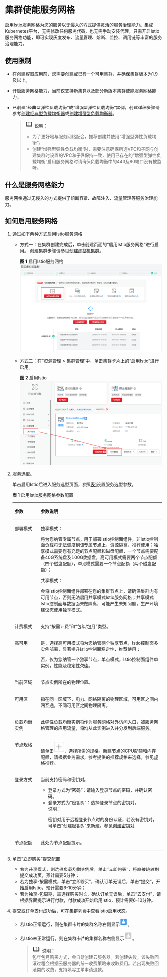 # 集群使能服务网格<a name="cce_01_0036"></a>

启用Istio服务网格为您的服务以无侵入的方式提供灵活的服务治理能力。集成Kubernetes平台，无需修改任何服务代码，也无需手动安装代理，只需开启Istio服务网格功能，即可实现灰度发布、流量管理、熔断、监控、调用链等丰富的服务治理能力。

## 使用限制<a name="section1276317251043"></a>

-   在创建容器应用前，您需要创建或已有一个可用集群，并确保集群版本为1.9及以上。
-   开启服务网格能力，当前仅支持新集群以及部分新版本集群使能服务网格能力。
-   已创建“经典型弹性负载均衡“或“增强型弹性负载均衡“实例。创建详细步骤请参考[创建经典型负载均衡器](https://support.huaweicloud.com/qs-elb/zh-cn_topic_0015479967.html)或[创建增强型负载均衡器](https://support.huaweicloud.com/qs-elb/zh-cn_topic_0052569751.html)。

    >![](public_sys-resources/icon-note.gif) **说明：**   
    >-   为了更好地与服务网格配合，推荐创建并使用“增强型弹性负载均衡“。  
    >-   创建“增强型弹性负载均衡“时，需要注意确保所选VPC和子网与创建集群时设置的VPC和子网保持一致，使用已存在的“增强型弹性负载均衡“启用服务网格时请确保负载均衡中的443及80端口没有被监听。  


## 什么是服务网格能力<a name="section1379218452"></a>

服务网格通过无侵入的方式提供了熔断容错、故障注入、流量管理等服务治理能力。

## 如何启用服务网格<a name="section2086419142214"></a>

1.  通过如下两种方式启用Istio服务网格：
    -   方式一：在集群创建完成后，单击创建页面的“启用Istio服务网格“进行启用。 创建集群步骤请参见[创建虚拟机集群](创建虚拟机集群.md)。

        **图 1**  启用Istio服务网格<a name="fig13191648194413"></a>  
        ![](figures/启用Istio服务网格.png "启用Istio服务网格")


    -   方式二：在“资源管理 \> 集群管理“中，单击集群卡片上的“启用Istio“进行启用。

        **图 2**  启用Istio<a name="fig69207487545"></a>  
        ![](figures/启用Istio.png "启用Istio")


2.  服务选型。

    单击启用Istio后进入服务选型页面，参照[表1](#table330213222506)设置服务选型参数。

    **表 1**  启用Istio服务网格参数配置

    <a name="table330213222506"></a>
    <table><thead align="left"><tr id="row830332265020"><th class="cellrowborder" valign="top" width="17.330000000000002%" id="mcps1.2.3.1.1"><p id="p23034229506"><a name="p23034229506"></a><a name="p23034229506"></a>参数</p>
    </th>
    <th class="cellrowborder" valign="top" width="82.67%" id="mcps1.2.3.1.2"><p id="p1030382210506"><a name="p1030382210506"></a><a name="p1030382210506"></a>参数说明</p>
    </th>
    </tr>
    </thead>
    <tbody><tr id="row7303202215503"><td class="cellrowborder" valign="top" width="17.330000000000002%" headers="mcps1.2.3.1.1 "><p id="p0303422185013"><a name="p0303422185013"></a><a name="p0303422185013"></a>部署模式</p>
    </td>
    <td class="cellrowborder" valign="top" width="82.67%" headers="mcps1.2.3.1.2 "><p id="p186544514522"><a name="p186544514522"></a><a name="p186544514522"></a>独享模式：</p>
    <p id="p5643148195212"><a name="p5643148195212"></a><a name="p5643148195212"></a>将为您纳管专属节点，用于部署Istio控制面组件，非Istio控制面负载将无法调度到该专属节点上，资源隔离，推荐使用；独享模式需要您有充足的节点配额和磁盘配额，一个节点需要配备40G系统盘及100G数据盘，高可用模式需要两个节点配额（四个磁盘配额），单点模式需要一个节点配额（两个磁盘配额）；</p>
    <p id="p518617539521"><a name="p518617539521"></a><a name="p518617539521"></a>共享模式：</p>
    <p id="p2064364812527"><a name="p2064364812527"></a><a name="p2064364812527"></a>会将Istio控制面组件部署在您的集群节点上，请确保集群内有可用节点，否则无法启用共享模式Istio服务网格；共享模式Istio控制面与数据面未做隔离，可能产生未知问题，生产环境建议您使用独享模式。</p>
    </td>
    </tr>
    <tr id="row13030224505"><td class="cellrowborder" valign="top" width="17.330000000000002%" headers="mcps1.2.3.1.1 "><p id="p173032022125019"><a name="p173032022125019"></a><a name="p173032022125019"></a>计费模式</p>
    </td>
    <td class="cellrowborder" valign="top" width="82.67%" headers="mcps1.2.3.1.2 "><p id="p6303202214503"><a name="p6303202214503"></a><a name="p6303202214503"></a>支持<span class="uicontrol" id="uicontrol4875840151917"><a name="uicontrol4875840151917"></a><a name="uicontrol4875840151917"></a>“<span class="keyword" id="keyword387554013192"><a name="keyword387554013192"></a><a name="keyword387554013192"></a>按需计费</span>”</span>和<span class="uicontrol" id="uicontrol118751440161918"><a name="uicontrol118751440161918"></a><a name="uicontrol118751440161918"></a>“包年/包月”</span>类型。</p>
    </td>
    </tr>
    <tr id="row1030342255013"><td class="cellrowborder" valign="top" width="17.330000000000002%" headers="mcps1.2.3.1.1 "><p id="p1830312227506"><a name="p1830312227506"></a><a name="p1830312227506"></a>高可用</p>
    </td>
    <td class="cellrowborder" valign="top" width="82.67%" headers="mcps1.2.3.1.2 "><p id="p4168628115312"><a name="p4168628115312"></a><a name="p4168628115312"></a>是，选择高可用模式将为您纳管两个独享节点，Istio控制面多实例部署，显著提升Istio控制面稳定性，推荐使用；</p>
    <p id="p171686284534"><a name="p171686284534"></a><a name="p171686284534"></a>否，仅为您纳管一个独享节点，单点模式，Istio控制面组件单实例，性能及稳定性欠佳。</p>
    </td>
    </tr>
    <tr id="row17303112235015"><td class="cellrowborder" valign="top" width="17.330000000000002%" headers="mcps1.2.3.1.1 "><p id="p1230372216503"><a name="p1230372216503"></a><a name="p1230372216503"></a>当前区域</p>
    </td>
    <td class="cellrowborder" valign="top" width="82.67%" headers="mcps1.2.3.1.2 "><p id="p1874515711548"><a name="p1874515711548"></a><a name="p1874515711548"></a>节点实例所在的物理位置。</p>
    </td>
    </tr>
    <tr id="row11834233161712"><td class="cellrowborder" valign="top" width="17.330000000000002%" headers="mcps1.2.3.1.1 "><p id="p168361633101711"><a name="p168361633101711"></a><a name="p168361633101711"></a>可用区</p>
    </td>
    <td class="cellrowborder" valign="top" width="82.67%" headers="mcps1.2.3.1.2 "><p id="p1836533141714"><a name="p1836533141714"></a><a name="p1836533141714"></a>指在同一区域下，电力、网络隔离的物理区域，可用区之间内网互通，不同可用区之间物理隔离。</p>
    </td>
    </tr>
    <tr id="row133031922145018"><td class="cellrowborder" valign="top" width="17.330000000000002%" headers="mcps1.2.3.1.1 "><p id="p2030442211504"><a name="p2030442211504"></a><a name="p2030442211504"></a>负载均衡实例</p>
    </td>
    <td class="cellrowborder" valign="top" width="82.67%" headers="mcps1.2.3.1.2 "><p id="p123047224509"><a name="p123047224509"></a><a name="p123047224509"></a>此弹性负载均衡实例将作为服务网格对外访问入口，被服务网格管理的应用流量，将均从此实例进入并分发到后端服务。</p>
    </td>
    </tr>
    <tr id="row133044222501"><td class="cellrowborder" valign="top" width="17.330000000000002%" headers="mcps1.2.3.1.1 "><p id="p230416228509"><a name="p230416228509"></a><a name="p230416228509"></a>节点规格</p>
    </td>
    <td class="cellrowborder" valign="top" width="82.67%" headers="mcps1.2.3.1.2 "><p id="p73041322125017"><a name="p73041322125017"></a><a name="p73041322125017"></a>请单击<a name="image1087804017195"></a><a name="image1087804017195"></a><span><img id="image1087804017195" src="figures/icon-add-0.png"></span>，选择所需的规格。新建节点的CPU配额和内存配额，请根据业务需求，参考提供的推荐规格来选择，参见<a href="规格推荐.md">规格推荐</a>。</p>
    </td>
    </tr>
    <tr id="row41171850195411"><td class="cellrowborder" valign="top" width="17.330000000000002%" headers="mcps1.2.3.1.1 "><p id="p011714505544"><a name="p011714505544"></a><a name="p011714505544"></a>登录方式</p>
    </td>
    <td class="cellrowborder" valign="top" width="82.67%" headers="mcps1.2.3.1.2 "><p id="p950614617551"><a name="p950614617551"></a><a name="p950614617551"></a>当前支持密码和密钥对。</p>
    <a name="ul1150620635513"></a><a name="ul1150620635513"></a><ul id="ul1150620635513"><li>登录方式为<span class="uicontrol" id="uicontrol13879940111918"><a name="uicontrol13879940111918"></a><a name="uicontrol13879940111918"></a>“密码”</span>：请输入登录节点的密码，并确认密码。</li><li>登录方式为<span class="uicontrol" id="uicontrol1879114014191"><a name="uicontrol1879114014191"></a><a name="uicontrol1879114014191"></a>“密钥对”</span>：选择登录节点的密钥对。<div class="note" id="note1038552020554"><a name="note1038552020554"></a><a name="note1038552020554"></a><span class="notetitle"> 说明： </span><div class="notebody"><p id="p1387720115516"><a name="p1387720115516"></a><a name="p1387720115516"></a>密钥对用于远程登录节点时的身份认证，若没有密钥对，可单击“创建密钥对”来新建。参见<a href="创建虚拟机集群.md#section395546121513">创建密钥对</a></p>
    </div></div>
    </li></ul>
    </td>
    </tr>
    <tr id="row10197184895414"><td class="cellrowborder" valign="top" width="17.330000000000002%" headers="mcps1.2.3.1.1 "><p id="p319816484543"><a name="p319816484543"></a><a name="p319816484543"></a>节点配额</p>
    </td>
    <td class="cellrowborder" valign="top" width="82.67%" headers="mcps1.2.3.1.2 "><p id="p18198204805415"><a name="p18198204805415"></a><a name="p18198204805415"></a>此处为节点配额提示。</p>
    </td>
    </tr>
    </tbody>
    </table>

3.  单击“立即购买“提交配置
    -   若为共享模式，则选择负载均衡实例后，单击“立即购买”，将直接跳转到提交成功页，预计需要5分钟；
    -   若为独享-按需模式，单击“立即购买”，确认订单无误后，单击“提交“，开始启用Istio，预计需要6-10分钟；
    -   若为独享-包周期，需选择购买时长，确认订单无误后，单击“去支付”，请根据界面提示进行付款，付款成功开始启用Istio，预计需要6-10分钟。

4.  提交或订单支付成功后，可在集群列表中查看Istio启用状态。
    -   若Istio正常运行，则在集群卡片的集群名称右侧显示![](figures/icon-Istio-l.png)。
    -   若Istio未正常运行，则在集群卡片的集群名称右侧显示![](figures/icon-Istio-h.png)。

        >![](public_sys-resources/icon-note.gif) **说明：**   
        >包年包月购买方式，会自动创建云服务器。若创建失败，该失败回滚过程会根据云服务器的统一收费策略来收取费用。若出现失败回滚类的收费，支持填写工单申请退款。  



